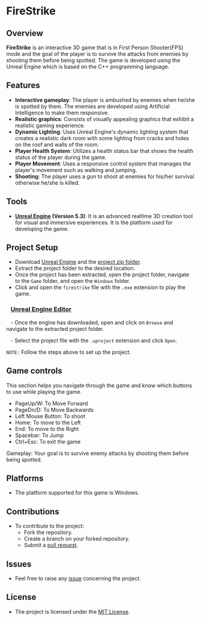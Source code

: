 
# FireStrike

## Overview

**FireStrike** is an interactive 3D game that is in First Person Shooter(FPS) mode and the goal of the player is to survive the attacks from enemies by shooting them before being spotted.
The game is developed using the Unreal Engine which is based on the C++ programming language.

## Features
- **Interactive gameplay**: The player is ambushed by enemies when he/she is spotted by them. The enemies are developed using Artificial Intelligence to make them responsive.
- **Realistic graphics**: Consists of visually appealing graphics that exhibit a realistic gaming experience.
- **Dynamic Lighting**: Uses Unreal Engine's dynamic lighting system that creates a realistic dark room with some lighting from cracks and holes on the roof and walls of the room.
- **Player Health System**: Utilizes a health status bar that shows the health status of the player during the game.
- **Player Movement**: Uses a responsive control system that manages the player's movement such as walking and jumping.
- **Shooting**: The player uses a gun to shoot at enemies for his/her survival otherwise he/she is killed.

## Tools
- **[Unreal Engine](https://www.unrealengine.com/en-US) (Version 5.3)**: It is an advanced realtime 3D creation tool for visual and immersive experiences. It is the platform used for developing the game.

## Project Setup
- Download [Unreal Engine](https://www.unrealengine.com/en-US) and the [project zip folder](https://drive.google.com/file/d/1hby8KRiNbXEwcGlTkxx4I5-G_shlBzTa/view?usp=sharing).
- Extract the project folder to the desired location.
- Once the project has been extracted, open the project folder, navigate to the `Game` folder, and open the `Windows` folder.
- Click and open the `firestrike` file with the `.exe` extension to play the game.

### &nbsp;&nbsp;&nbsp;<ins>Unreal Engine Editor</ins>
&nbsp;&nbsp; - Once the engine has downloaded, open and click on `Browse` and navigate to the extracted project folder.

&nbsp;&nbsp; - Select the project file with the `.uproject` extension and click `Open`.

`NOTE:` Follow the steps above to set up the project.

## Game controls
This section helps you navigate through the game and know which buttons to use while playing the game.
- PageUp/W: To Move Forward
- PageDn/D: To Move Backwards
- Left Mouse Button: To shoot
- Home: To move to the Left
- End: To move to the Right
- Spacebar: To Jump
- Ctrl+Esc: To exit the game
  
Gameplay: Your goal is to survive enemy attacks by shooting them before being spotted.
  

## Platforms
- The platform supported for this game is Windows.

## Contributions
- To contribute to the project:
   - Fork the repository.
   - Create a branch on your forked repository.
   - Submit a [pull request](https://github.com/mikemwai/firestrike/pulls).
 
## Issues
- Feel free to raise any [issue](https://github.com/mikemwai/firestrike/issues) concerning the project.

## License
- The project is licensed under the [MIT License](./LICENSE).
